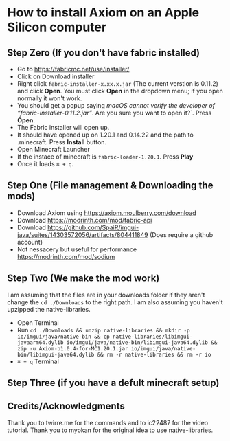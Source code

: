 # How to install Axiom on an Apple Silicon computer

## Step Zero (If you don't have fabric installed)
- Go to https://fabricmc.net/use/installer/
- Click on Download installer
- Right click `fabric-installer-x.xx.x.jar` (The current verstion is 0.11.2) and click **Open**. You must click **Open** in the dropdown menu; if you open normally it won't work.
- You should get a popup saying *macOS cannot verify the developer of “fabric-installer-0.11.2.jar”*. Are you sure you want to open it?`. Press **Open**.
- The Fabric installer will open up.
- It should have opened up on 1.20.1 and 0.14.22 and the path to .minecraft. Press **Install** button.
- Open Minecraft Launcher 
- If the instace of minecraft is `fabric-loader-1.20.1`. Press **Play**
- Once it loads `⌘ + q`. 
## Step One (File management & Downloading the mods)
- Download Axiom using https://axiom.moulberry.com/download
- Download https://modrinth.com/mod/fabric-api
- Download https://github.com/SpaiR/imgui-java/suites/14303572056/artifacts/804411849 (Does require a github account)
- Not nessacery but useful for performance https://modrinth.com/mod/sodium
## Step Two (We make the mod work)
I am assuming that the files are in your downloads folder if they aren't change the `cd ./Downloads` to the right path. I am also assuming you haven't upzipped the native-libraries.
- Open Terminal
- Run `cd ./Downloads && unzip native-libraries && mkdir -p io/imgui/java/native-bin && cp native-libraries/libimgui-javaarm64.dylib io/imgui/java/native-bin/libimgui-java64.dylib && zip -u Axiom-b1.0.4-for-MC1.20.1.jar io/imgui/java/native-bin/libimgui-java64.dylib && rm -r native-libraries && rm -r io`
- `⌘ + q` Terminal
## Step Three (if you have a defult minecraft setup)
## Credits/Acknowledgments
Thank you to twirre.me for the commands and to ic22487 for the video tutorial. Thank you to myokan for the original idea to use native-libraries.